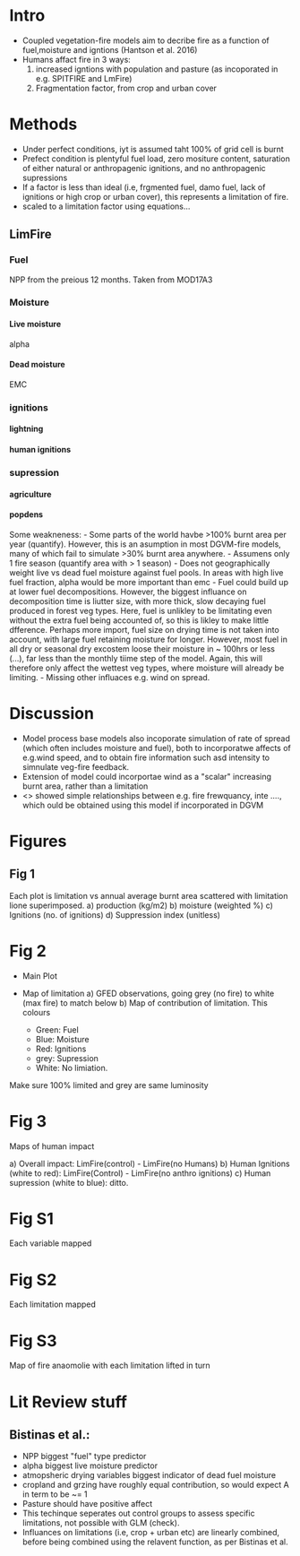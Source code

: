 # Intro

- Coupled vegetation-fire models aim to decribe fire as a function of fuel,moisture and igntions (Hantson et al. 2016)
- Humans affact fire in 3 ways: 
	1. increased igntions with population and pasture (as incoporated in e.g. SPITFIRE and LmFire)
	1. Fragmentation factor, from crop and urban cover


# Methods
- Under perfect conditions, iyt is assumed taht 100% of grid cell is burnt
- Prefect condition is plentyful fuel load, zero mositure content, saturation of either natural or anthropagenic ignitions, and no anthropagenic supressions
- If a factor is less than ideal (i.e, frgmented fuel, damo fuel, lack of ignitions or high crop or urban cover), this represents a limitation of fire.
- scaled to a limitation factor using equations...

## LimFire

### Fuel 
NPP from the preious 12 months.
Taken from MOD17A3

### Moisture

#### Live moisture

alpha

#### Dead moisture

EMC


### ignitions

#### lightning


#### human ignitions

### supression

#### agriculture

#### popdens


Some weakneness:
	- Some parts of the world havbe >100% burnt area per year (quantify). However, this is an asumption in most DGVM-fire models, many of which fail to simulate >30% burnt area anywhere.
        - Assumens only 1 fire season (quantify area with > 1 season)
	- Does not geographically weight live vs dead fuel moisture against fuel pools. In areas with high live fuel fraction, alpha would be more important than emc
	- Fuel could build up at lower fuel decompositions. However, the biggest influance on decomposition time is liutter size, with more thick, slow decaying fuel produced in forest veg types. Here, fuel is unlikley to be limitating even without the extra fuel being accounted of, so this is likley to make little dfference. Perhaps more import, fuel size on drying time is not taken into account, with large fuel retaining moisture for longer. However, most fuel in all dry or seasonal dry excostem loose their moisture in ~ 100hrs or less (...), far less than the monthly tiime step of the model. Again, this will therefore only affect the wettest veg types, where moisture will already be limiting.
	- Missing other influaces e.g. wind on spread.


# Discussion
- Model process base models also  incoporate simulation of rate of spread (which often includes moisture and fuel), both to incorporatwe affects of e.g.wind speed, and to obtain fire information such asd intensity to simnulate veg-fire feedback.
- Extension of model could incorportae wind as  a "scalar" increasing burnt area, rather than a limitation
- <<Brett>> showed simple relationships between e.g. fire frewquancy, inte ....,  which ould be obtained using this model if incorporated in DGVM


# Figures

## Fig 1
Each plot is limitation vs annual average burnt area scattered with limitation lione superimposed.
a) production (kg/m2)
b) moisture (weighted %)
c) Ignitions (no. of ignitions)
d) Suppression index (unitless)


# Fig 2

- Main Plot
- Map of limitation
a) GFED observations, going grey (no fire) to white (max fire) to match below
b) Map of contribution of limitation. This colours

	- Green: Fuel
	- Blue: Moisture
	- Red: Ignitions
	- grey: Supression
	- White: No limiation.

Make sure 100% limited and grey are same luminosity


# Fig 3
Maps of human impact

a) Overall impact: LimFire(control) - LimFire(no Humans)
b) Human Ignitions (white to red): LimFire(Control) - LimFire(no anthro ignitions) 
c) Human supression (white to blue): ditto.



# Fig S1
Each variable mapped

# Fig S2
Each limitation mapped

# Fig S3 
Map of fire anaomolie with each limitation lifted in turn



# Lit Review stuff
## Bistinas et al.: 

- NPP biggest "fuel" type predictor
- alpha biggest live moisture predictor
- atmopsheric drying variables biggest indicator of dead fuel moisture
- cropland and grzing have roughly equal contribution, so would expect A in term to be ~= 1
- Pasture should have positive affect
- This techinque seperates out control groups to assess specific limitations, not possible with GLM (check).
- Influances on limitations (i.e, crop + urban etc) are linearly combined, before being combined using the relavent function, as per Bistinas et al.

